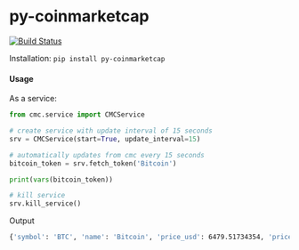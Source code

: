 # py-coinmarketcap
[![Build Status](https://travis-ci.org/sharath/pycmc.svg?branch=master)](https://travis-ci.org/sharath/pycmc)

Installation: `pip install py-coinmarketcap`

#### Usage

As a service:
```python
from cmc.service import CMCService

# create service with update interval of 15 seconds
srv = CMCService(start=True, update_interval=15)

# automatically updates from cmc every 15 seconds
bitcoin_token = srv.fetch_token('Bitcoin')

print(vars(bitcoin_token))

# kill service
srv.kill_service()

```

Output
```bash
{'symbol': 'BTC', 'name': 'Bitcoin', 'price_usd': 6479.51734354, 'price_btc': 1.0, 'hchange': '0.06', 'dchange': '1.27', 'wchange': '2.40'}
```